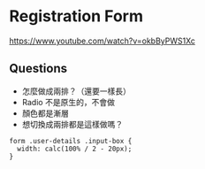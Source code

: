 # Registration Form

https://www.youtube.com/watch?v=okbByPWS1Xc

## Questions

* 怎麼做成兩排？（還要一樣長）
* Radio 不是原生的，不會做
* 顏色都是漸層
* 想切換成兩排都是這樣做嗎？
```
form .user-details .input-box {
  width: calc(100% / 2 - 20px);
}

```
